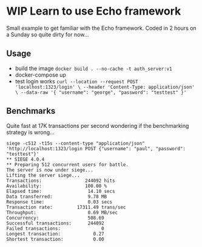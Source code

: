 # WIP Learn to use Echo framework

Small example to get familiar with the Echo framework. Coded in 2 hours on a Sunday so quite dirty for now...

## Usage

- build the image `docker build . --no-cache -t auth_server:v1`
- docker-compose up
- test login works `curl --location --request POST 'localhost:1323/login' \ --header 'Content-Type: application/json' \ --data-raw '{ "username": "george", "password": "testtest" }'`

## Benchmarks

Quite fast at 17K transactions per second wondering if the benchmarking strategy is wrong...

```console
siege -c512 -t15s --content-type "application/json" 'http://localhost:1323/login POST {"username": "paul", "password": "testtest"}'
** SIEGE 4.0.4
** Preparing 512 concurrent users for battle.
The server is now under siege...
Lifting the server siege...
Transactions:                244092 hits
Availability:                100.00 %
Elapsed time:                 14.10 secs
Data transferred:             9.78 MB
Response time:                0.03 secs
Transaction rate:         17311.49 trans/sec
Throughput:                   0.69 MB/sec
Concurrency:                  508.69
Successful transactions:      244092
Failed transactions:               0
Longest transaction:            0.27
Shortest transaction:           0.00

```
